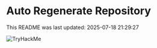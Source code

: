 # Auto Regenerate Repository

This README was last updated: 2025-07-18 21:29:27

 ![TryHackMe](https://tryhackme.com/badge/533634)